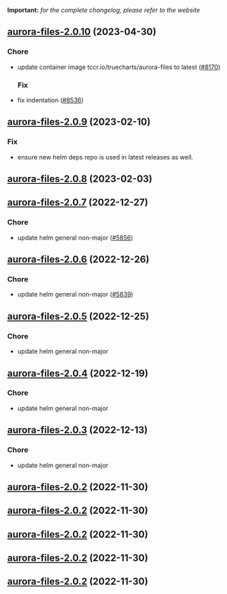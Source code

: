 **Important:**
*for the complete changelog, please refer to the website*




## [aurora-files-2.0.10](https://github.com/truecharts/charts/compare/aurora-files-2.0.9...aurora-files-2.0.10) (2023-04-30)

### Chore

- update container image tccr.io/truecharts/aurora-files to latest ([#8170](https://github.com/truecharts/charts/issues/8170))
  
  ### Fix

- fix indentation ([#8536](https://github.com/truecharts/charts/issues/8536))
  
  


## [aurora-files-2.0.9](https://github.com/truecharts/charts/compare/aurora-files-2.0.8...aurora-files-2.0.9) (2023-02-10)

### Fix

- ensure new helm deps repo is used in latest releases as well.
  
  


## [aurora-files-2.0.8](https://github.com/truecharts/charts/compare/aurora-files-2.0.7...aurora-files-2.0.8) (2023-02-03)




## [aurora-files-2.0.7](https://github.com/truecharts/charts/compare/aurora-files-2.0.6...aurora-files-2.0.7) (2022-12-27)

### Chore

- update helm general non-major ([#5856](https://github.com/truecharts/charts/issues/5856))
  
  


## [aurora-files-2.0.6](https://github.com/truecharts/charts/compare/aurora-files-2.0.5...aurora-files-2.0.6) (2022-12-26)

### Chore

- update helm general non-major ([#5839](https://github.com/truecharts/charts/issues/5839))
  
  


## [aurora-files-2.0.5](https://github.com/truecharts/charts/compare/aurora-files-2.0.4...aurora-files-2.0.5) (2022-12-25)

### Chore

- update helm general non-major
  
  


## [aurora-files-2.0.4](https://github.com/truecharts/charts/compare/aurora-files-2.0.3...aurora-files-2.0.4) (2022-12-19)

### Chore

- update helm general non-major
  
  


## [aurora-files-2.0.3](https://github.com/truecharts/charts/compare/aurora-files-2.0.2...aurora-files-2.0.3) (2022-12-13)

### Chore

- update helm general non-major
  
  


## [aurora-files-2.0.2](https://github.com/truecharts/charts/compare/aurora-files-2.0.1...aurora-files-2.0.2) (2022-11-30)




## [aurora-files-2.0.2](https://github.com/truecharts/charts/compare/aurora-files-2.0.1...aurora-files-2.0.2) (2022-11-30)




## [aurora-files-2.0.2](https://github.com/truecharts/charts/compare/aurora-files-2.0.1...aurora-files-2.0.2) (2022-11-30)




## [aurora-files-2.0.2](https://github.com/truecharts/charts/compare/aurora-files-2.0.1...aurora-files-2.0.2) (2022-11-30)




## [aurora-files-2.0.2](https://github.com/truecharts/charts/compare/aurora-files-2.0.1...aurora-files-2.0.2) (2022-11-30)
